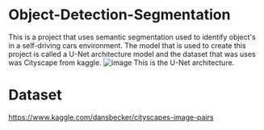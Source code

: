 # Object-Detection-Segmentation
This is a project that uses semantic segmentation used to identify object's in a self-driving cars environment. The model that is used to create this project is called a U-Net architecture model and the dataset that was uses was Cityscape from kaggle. 
![image](https://user-images.githubusercontent.com/47342287/117590294-c0556080-b0fc-11eb-80bb-3b0aaaf66944.png)
This is the U-Net architecture. 


# Dataset
https://www.kaggle.com/dansbecker/cityscapes-image-pairs


